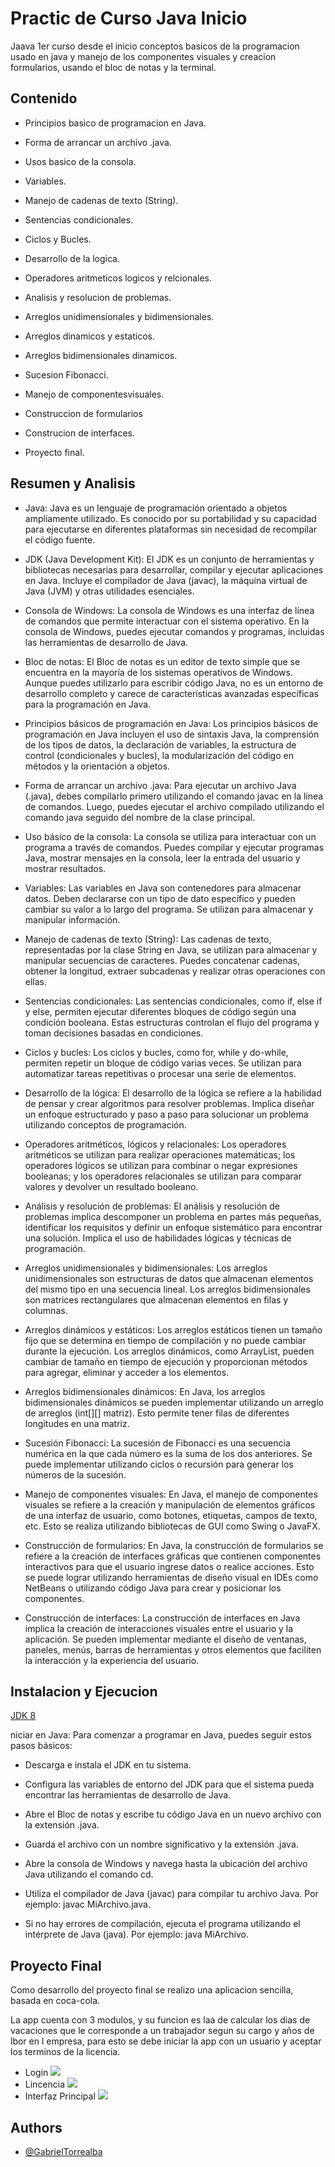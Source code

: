 
# Practic de Curso Java Inicio

Jaava 1er curso desde el inicio conceptos basicos de la programacion usado en java y manejo de los componentes visuales y creacion formularios, usando el bloc de notas y la terminal.
## Contenido

- Principios basico de programacion en Java.

- Forma de arrancar un archivo .java.

- Usos basico de la consola.

- Variables.

- Manejo de cadenas de texto (String).

- Sentencias condicionales.

- Ciclos y Bucles.

- Desarrollo de la logica.

- Operadores aritmeticos logicos y relcionales.

- Analisis y resolucion de problemas.

- Arreglos unidimensionales y bidimensionales.

- Arreglos dinamicos y estaticos.

- Arreglos bidimensionales dinamicos.

- Sucesion Fibonacci.

- Manejo de componentesvisuales.

- Construccion de formularios

- Construcion de interfaces.

- Proyecto final.




## Resumen y Analisis

- Java: Java es un lenguaje de programación orientado a objetos ampliamente utilizado. Es conocido por su portabilidad y su capacidad para ejecutarse en diferentes plataformas sin necesidad de recompilar el código fuente.

- JDK (Java Development Kit): El JDK es un conjunto de herramientas y bibliotecas necesarias para desarrollar, compilar y ejecutar aplicaciones en Java. Incluye el compilador de Java (javac), la máquina virtual de Java (JVM) y otras utilidades esenciales.

- Consola de Windows: La consola de Windows es una interfaz de línea de comandos que permite interactuar con el sistema operativo. En la consola de Windows, puedes ejecutar comandos y programas, incluidas las herramientas de desarrollo de Java.

- Bloc de notas: El Bloc de notas es un editor de texto simple que se encuentra en la mayoría de los sistemas operativos de Windows. Aunque puedes utilizarlo para escribir código Java, no es un entorno de desarrollo completo y carece de características avanzadas específicas para la programación en Java.

- Principios básicos de programación en Java: Los principios básicos de programación en Java incluyen el uso de sintaxis Java, la comprensión de los tipos de datos, la declaración de variables, la estructura de control (condicionales y bucles), la modularización del código en métodos y la orientación a objetos.

- Forma de arrancar un archivo .java: Para ejecutar un archivo Java (.java), debes compilarlo primero utilizando el comando javac en la línea de comandos. Luego, puedes ejecutar el archivo compilado utilizando el comando java seguido del nombre de la clase principal.

- Uso básico de la consola: La consola se utiliza para interactuar con un programa a través de comandos. Puedes compilar y ejecutar programas Java, mostrar mensajes en la consola, leer la entrada del usuario y mostrar resultados.

- Variables: Las variables en Java son contenedores para almacenar datos. Deben declararse con un tipo de dato específico y pueden cambiar su valor a lo largo del programa. Se utilizan para almacenar y manipular información.

- Manejo de cadenas de texto (String): Las cadenas de texto, representadas por la clase String en Java, se utilizan para almacenar y manipular secuencias de caracteres. Puedes concatenar cadenas, obtener la longitud, extraer subcadenas y realizar otras operaciones con ellas.

- Sentencias condicionales: Las sentencias condicionales, como if, else if y else, permiten ejecutar diferentes bloques de código según una condición booleana. Estas estructuras controlan el flujo del programa y toman decisiones basadas en condiciones.

- Ciclos y bucles: Los ciclos y bucles, como for, while y do-while, permiten repetir un bloque de código varias veces. Se utilizan para automatizar tareas repetitivas o procesar una serie de elementos.

- Desarrollo de la lógica: El desarrollo de la lógica se refiere a la habilidad de pensar y crear algoritmos para resolver problemas. Implica diseñar un enfoque estructurado y paso a paso para solucionar un problema utilizando conceptos de programación.

- Operadores aritméticos, lógicos y relacionales: Los operadores aritméticos se utilizan para realizar operaciones matemáticas; los operadores lógicos se utilizan para combinar o negar expresiones booleanas; y los operadores relacionales se utilizan para comparar valores y devolver un resultado booleano.

- Análisis y resolución de problemas: El análisis y resolución de problemas implica descomponer un problema en partes más pequeñas, identificar los requisitos y definir un enfoque sistemático para encontrar una solución. Implica el uso de habilidades lógicas y técnicas de programación.

- Arreglos unidimensionales y bidimensionales: Los arreglos unidimensionales son estructuras de datos que almacenan elementos del mismo tipo en una secuencia lineal. Los arreglos bidimensionales son matrices rectangulares que almacenan elementos en filas y columnas.

- Arreglos dinámicos y estáticos: Los arreglos estáticos tienen un tamaño fijo que se determina en tiempo de compilación y no puede cambiar durante la ejecución. Los arreglos dinámicos, como ArrayList, pueden cambiar de tamaño en tiempo de ejecución y proporcionan métodos para agregar, eliminar y acceder a los elementos.

- Arreglos bidimensionales dinámicos: En Java, los arreglos bidimensionales dinámicos se pueden implementar utilizando un arreglo de arreglos (int[][] matriz). Esto permite tener filas de diferentes longitudes en una matriz.

- Sucesión Fibonacci: La sucesión de Fibonacci es una secuencia numérica en la que cada número es la suma de los dos anteriores. Se puede implementar utilizando ciclos o recursión para generar los números de la sucesión.

- Manejo de componentes visuales: En Java, el manejo de componentes visuales se refiere a la creación y manipulación de elementos gráficos de una interfaz de usuario, como botones, etiquetas, campos de texto, etc. Esto se realiza utilizando bibliotecas de GUI como Swing o JavaFX.

- Construcción de formularios: En Java, la construcción de formularios se refiere a la creación de interfaces gráficas que contienen componentes interactivos para que el usuario ingrese datos o realice acciones. Esto se puede lograr utilizando herramientas de diseño visual en IDEs como NetBeans o utilizando código Java para crear y posicionar los componentes.

- Construcción de interfaces: La construcción de interfaces en Java implica la creación de interacciones visuales entre el usuario y la aplicación. Se pueden implementar mediante el diseño de ventanas, paneles, menús, barras de herramientas y otros elementos que faciliten la interacción y la experiencia del usuario.
## Instalacion y Ejecucion

[JDK 8](https://www.oracle.com/java/technologies/javase/javase8-archive-downloads.html)

niciar en Java: Para comenzar a programar en Java, puedes seguir estos pasos básicos:

- Descarga e instala el JDK en tu sistema.

- Configura las variables de entorno del JDK para que el sistema pueda encontrar las herramientas de desarrollo de Java.

- Abre el Bloc de notas y escribe tu código Java en un nuevo archivo con la extensión .java.

- Guarda el archivo con un nombre significativo y la extensión .java.

- Abre la consola de Windows y navega hasta la ubicación del archivo Java utilizando el comando cd.

- Utiliza el compilador de Java (javac) para compilar tu archivo Java. Por ejemplo: javac MiArchivo.java.

- Si no hay errores de compilación, ejecuta el programa utilizando el intérprete de Java (java). Por ejemplo: java MiArchivo.


## Proyecto Final

Como desarrollo del proyecto final se realizo una aplicacion sencilla, basada en coca-cola.

La app cuenta con 3 modulos, y su funcion es laa de calcular los dias de vacaciones que le corresponde a un trabajador segun su cargo y años de lbor en l empresa, para esto se debe iniciar la app con un usuario y aceptar los terminos de la licencia.

- Login
![](proyecto-img/Login.png)
- Lincencia
![](proyecto-img/Licencia.png)
- Interfaz Principal
![](proyecto-img/Principal.png)


## Authors

- [@GabrielTorrealba](https://github.com/GabrielJose2102)

